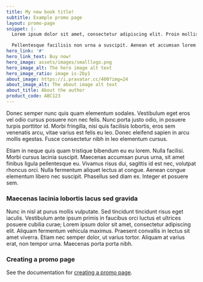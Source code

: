```yaml
---
title: My new book title!
subtitle: Example promo page
layout: promo-page
snippet: |-
  Lorem ipsum dolor sit amet, consectetur adipiscing elit. Proin mollis volutpat dignissim.

  Pellentesque facilisis non urna a suscipit. Aenean et accumsan lorem. Donec diam ex, egestas at fermentum at, sagittis at diam. Nulla vitae lectus nec nulla faucibus gravida.
hero_link: '#'
hero_link_text: Buy now!
hero_image: assets/images/smalllogo.png
hero_image_alt: The hero image alt text
hero_image_ratio: image is-2by1
about_image: https://i.pravatar.cc/400?img=24
about_image_alt: The about image alt text
about_title: About the author
product_code: ABC123
---
```


Donec semper nunc quis quam elementum sodales. Vestibulum eget eros vel odio cursus posuere non nec felis. Nunc porta justo odio, in posuere turpis porttitor id. Morbi fringilla, nisi quis facilisis lobortis, eros sem venenatis arcu, vitae varius est felis eu leo. Donec eleifend sapien in arcu mollis egestas. Fusce consectetur nibh in leo elementum cursus.

Etiam in neque quis quam tristique bibendum eu eu lorem. Nulla facilisi. Morbi cursus lacinia suscipit. Maecenas accumsan purus urna, sit amet finibus ligula pellentesque eu. Vivamus risus dui, sagittis id est nec, volutpat rhoncus orci. Nulla fermentum aliquet lectus at congue. Aenean congue elementum libero nec suscipit. Phasellus sed diam ex. Integer et posuere sem.

### Maecenas lacinia lobortis lacus sed gravida

Nunc in nisl at purus mollis vulputate. Sed tincidunt tincidunt risus eget iaculis. Vestibulum ante ipsum primis in faucibus orci luctus et ultrices posuere cubilia curae; Lorem ipsum dolor sit amet, consectetur adipiscing elit. Aliquam fermentum vehicula maximus. Praesent convallis in lectus sit amet viverra. Etiam nec semper dolor, ut varius tortor. Aliquam at varius erat, non tempor urna. Maecenas porta porta nibh. 

### Creating a promo page

See the documentation for [creating a promo page](/bulma-clean-theme/docs/promo-pages/creating-a-promo-page).
